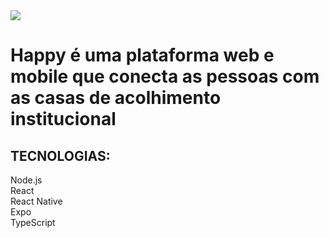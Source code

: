 <img src="https://user-images.githubusercontent.com/63512716/112369840-6ff48180-8cbb-11eb-9e54-97ba7a9b5aba.png" witdh="300px"/>

<h1>Happy é uma plataforma web e mobile que conecta as pessoas com as casas de acolhimento institucional</h1>

<h2>TECNOLOGIAS:</h2> 
Node.js</br>
React</br>
React Native</br>
Expo</br>
TypeScript
